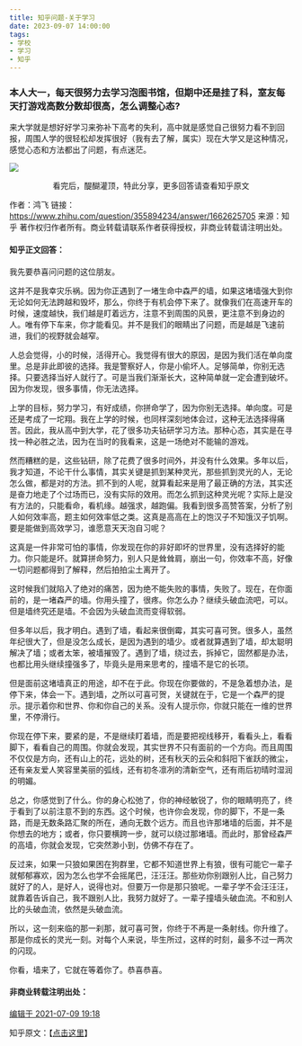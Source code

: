 ```yaml
---
title: 知乎问题-关于学习
date: 2023-09-07 14:00:00
tags:
- 学校
- 学习
- 知乎
---
```

### 本人大一，每天很努力去学习泡图书馆，但期中还是挂了科，室友每天打游戏高数分数却很高，怎么调整心态?

来大学就是想好好学习来弥补下高考的失利，高中就是感觉自己很努力看不到回报，周围人学的很轻松却发挥很好（我有去了解，属实）现在大学又是这种情况，感觉心态和方法都出了问题，有点迷茫。

![](https://cdn.pixabay.com/photo/2017/08/01/01/17/beach-2562563_1280.jpg)
<!-- more -->

<center>看完后，醍醐灌顶，特此分享，更多回答请查看知乎原文</center>

作者：鸿飞
链接：https://www.zhihu.com/question/355894234/answer/1662625705
来源：知乎
著作权归作者所有。商业转载请联系作者获得授权，非商业转载请注明出处。

#### 知乎正文回答：

我先要恭喜问问题的这位朋友。

这并不是我幸灾乐祸。因为你正遇到了一堵生命中森严的墙，如果这堵墙强大到你无论如何无法跨越和毁坏，那么，你终于有机会停下来了。就像我们在高速开车的时候，速度越快，我们越是盯着远方，注意不到周围的风景，更注意不到身边的人。唯有停下车来，你才能看见。并不是我们的眼睛出了问题，而是越是飞速前进，我们的视野就会越窄。

人总会觉得，小的时候，活得开心。我觉得有很大的原因，是因为我们活在单向度里。总是非此即彼的选择。我是警察好人，你是小偷坏人。足够简单，你别无选择。只要选择当好人就行了。可是当我们渐渐长大，这种简单就一定会遭到破坏。因为你发现，很多事情，你无法选择。

上学的目标，努力学习，有好成绩，你拼命学了，因为你别无选择。单向度。可是还是考成了一坨翔。我在上学的时候，也同样深刻地体会过，这种无法选择得痛苦。因此，我从高中到大学，花了很多功夫钻研学习方法。那种心态，其实是在寻找一种必胜之法，因为在当时的我看来，这是一场绝对不能输的游戏。

然而糟糕的是，这些钻研，除了花费了很多时间外，并没有什么效果。多年以后，我才知道，不论干什么事情，其实关键是抓到某种灵光，那些抓到灵光的人，无论怎么做，都是对的方法。抓不到的人呢，就算看起来是用了最正确的方法，其实还是奋力地走了个过场而已，没有实际的效用。而怎么抓到这种灵光呢？实际上是没有方法的，只能看命，看机缘。越强求，越跑偏。我看到很多高赞答案，分析了别人如何效率高，题主如何效率低之类。这真是高高在上的饱汉子不知饿汉子饥啊。要是能做到高效学习，谁愿意天天泡自习呢？

这真是一件非常可怕的事情，你发现在你的非好即坏的世界里，没有选择好的能力。你只能是坏。就算拼命努力，别人只是耸耸肩，崩出一句，你效率不高，好像一切问题都得到了解释，然后拍拍尘土离开了。

这时候我们就陷入了绝对的痛苦，因为绝不能失败的事情，失败了。现在，在你面前的，是一堵森严的墙。你用头撞了，很疼。你怎么办？继续头破血流吧，可以。但是墙终究还是墙。不会因为头破血流而变得软弱。

但多年以后，我才明白。遇到了墙，看起来很倒霉，其实可喜可贺。很多人，虽然年纪很大了，但是没怎么成长，是因为遇到的墙少。或者就算遇到了墙，却太聪明解决了墙；或者太笨，被墙摧毁了。遇到了墙，绕过去，拆掉它，固然都是办法，也都比用头继续撞强多了，毕竟头是用来思考的，撞墙不是它的长项。

但是面前这堵墙真正的用途，却不在于此。你现在你要做的，不是急着想办法，是停下来，体会一下。遇到墙，之所以可喜可贺，关键就在于，它是一个森严的提示。提示着你和世界、你和你自己的关系。没有人提示你，你就只能在一维的世界里，不停滑行。

你现在停下来，要紧的是，不是继续盯着墙，而是要把视线移开，看看头上，看看脚下，看看自己的周围。你就会发现，其实世界不只有面前的一个方向。而且周围不仅仅是方向，还有山上的花，远处的树，还有秋天的云朵和斜阳下雀跃的微尘，还有亲友爱人笑容里美丽的弧线，还有初冬凛冽的清新空气，还有雨后初晴时湿润的明媚。

总之，你感觉到了什么。你的身心松弛了，你的神经敏锐了，你的眼睛明亮了，终于看到了以前注意不到的东西。这个时候，也许你会发现，你的脚下，不是一条路，而是无数条路汇聚的所在，通向无数个远方。而且也许那堵墙的后面，并不是你想去的地方；或者，你只要横跨一步，就可以绕过那堵墙。而此时，那曾经森严的高墙，你就会发现，它突然渺小到，仿佛不存在了。

反过来，如果一只狼如果困在狗群里，它都不知道世界上有狼，很有可能它一辈子就郁郁寡欢，因为怎么也学不会摇尾巴，汪汪汪。那些劝你别跟别人比，自己努力就好了的人，是好人，说得也对。但要万一你是那只狼呢。一辈子学不会汪汪汪，就靠着告诉自己，我不跟别人比，我努力就好了。一辈子撞墙头破血流。不和别人比的头破血流，依然是头破血流。

所以，这一刻来临的那一刹那，就可喜可贺，你终于不再是一条射线。你升维了。那是你成长的灵光一刻。对每个人来说，毕生所过，这样的时刻，最多不过一两次的闪现。

你看，墙来了，它就在等着你了。恭喜恭喜。



#### 非商业转载注明出处：

[编辑于 2021-07-09 19:18](http://www.zhihu.com/question/355894234/answer/1662625705)

知乎原文：【[点击这里](https://www.zhihu.com/question/355894234/answer/1662625705)】
